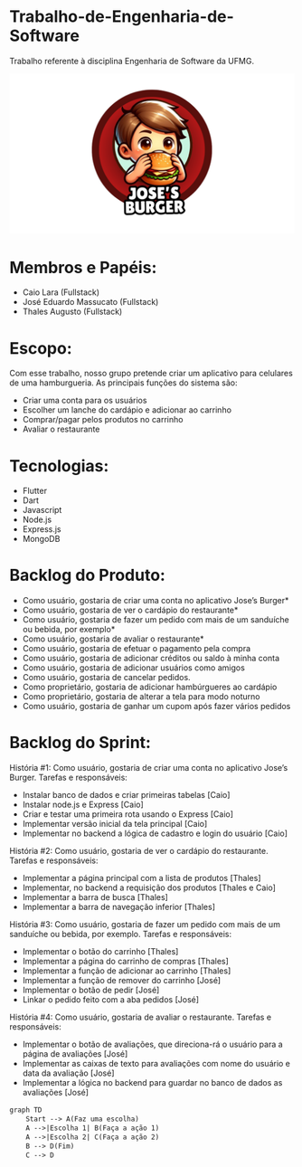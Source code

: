 # Trabalho-de-Engenharia-de-Software

Trabalho referente à disciplina Engenharia de Software da UFMG.

![](josesburguer/assets/JBlogo.png)

# Membros e Papéis:
- Caio Lara (Fullstack)
- José Eduardo Massucato (Fullstack)
- Thales Augusto (Fullstack)

# Escopo:

Com esse trabalho, nosso grupo pretende criar um aplicativo para celulares de uma hamburgueria.
As principais funções do sistema são:

- Criar uma conta para os usuários
- Escolher um lanche do cardápio e adicionar ao carrinho
- Comprar/pagar pelos produtos no carrinho
- Avaliar o restaurante

# Tecnologias:

- Flutter
- Dart
- Javascript
- Node.js
- Express.js
- MongoDB

# Backlog do Produto:

- Como usuário, gostaria de criar uma conta no aplicativo Jose’s Burger*
- Como usuário, gostaria de ver o cardápio do restaurante*
- Como usuário, gostaria de fazer um pedido com mais de um sanduíche ou bebida, por exemplo*
- Como usuário, gostaria de avaliar o restaurante*
- Como usuário, gostaria de efetuar o pagamento pela compra
- Como usuário, gostaria de adicionar créditos ou saldo à minha conta
- Como usuário, gostaria de adicionar usuários como amigos
- Como usuário, gostaria de cancelar pedidos.
- Como proprietário, gostaria de adicionar hambúrgueres ao cardápio
- Como proprietário, gostaria de alterar a tela para modo noturno
- Como usuário, gostaria de ganhar um cupom após fazer vários pedidos

# Backlog do Sprint:

História #1: Como usuário, gostaria de criar uma conta no aplicativo Jose’s Burger.
Tarefas e responsáveis:
- Instalar banco de dados e criar primeiras tabelas [Caio]
- Instalar node.js e Express [Caio]
- Criar e testar uma primeira rota usando o Express [Caio]
- Implementar versão inicial da tela principal [Caio]
- Implementar no backend a lógica de cadastro e login do usuário [Caio]


História #2: Como usuário, gostaria de ver o cardápio do restaurante.
Tarefas e responsáveis:
- Implementar a página principal com a lista de produtos [Thales]
- Implementar, no backend a requisição dos produtos [Thales e Caio]
- Implementar a barra de busca [Thales]
- Implementar a barra de navegação inferior [Thales]

História #3: Como usuário, gostaria de fazer um pedido com mais de um sanduíche ou bebida, por exemplo.
Tarefas e responsáveis:
- Implementar o botão do carrinho [Thales]
- Implementar a página do carrinho de compras [Thales]
- Implementar a função de adicionar ao carrinho [Thales]
- Implementar a função de remover do carrinho [José]
- Implementar o botão de pedir [José]
- Linkar o pedido feito com a aba pedidos [José]

História #4: Como usuário, gostaria de avaliar o restaurante.
Tarefas e responsáveis:
- Implementar o botão de avaliações, que direciona-rá o usuário para a página de avaliações [José]
- Implementar as caixas de texto para avaliações com nome do usuário e data da avaliação [José]
- Implementar a lógica no backend para guardar no banco de dados as avaliações [José]


```mermaid
graph TD
    Start --> A(Faz uma escolha)
    A -->|Escolha 1| B(Faça a ação 1)
    A -->|Escolha 2| C(Faça a ação 2)
    B --> D(Fim)
    C --> D
```
